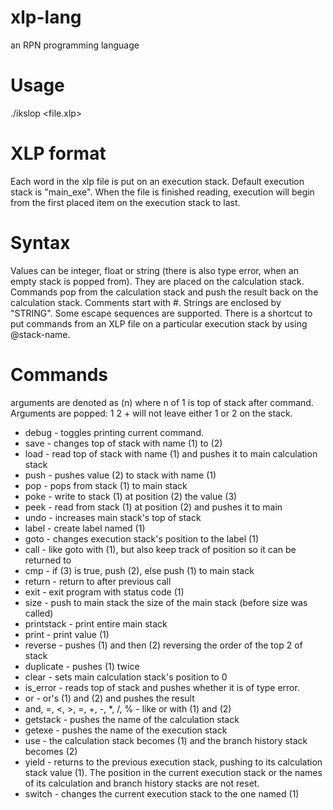 # xlp-lang
an RPN programming language
# Usage
./ikslop <file.xlp>
# XLP format
Each word in the xlp file is put on an execution stack.
Default execution stack is "main_exe".
When the file is finished reading, execution will begin from the first placed item on the execution stack to last.
# Syntax
Values can be integer, float or string (there is also type error, when an empty stack is popped from). They are placed on the calculation stack.
Commands pop from the calculation stack and push the result back on the calculation stack.
Comments start with #. Strings are enclosed by "STRING". Some escape sequences are supported. There is a shortcut to put commands from an XLP file on a particular execution stack by using @stack-name.
# Commands
arguments are denoted as (n) where n of 1 is top of stack after command. Arguments are popped: 1 2 + will not leave either 1 or 2 on the stack.

 - debug	-	toggles printing current command.
 - save	-	changes top of stack with name (1) to (2)
 - load		-	read top of stack with name (1) and pushes it to main calculation stack
 - push	-	pushes value (2) to stack with name (1)
 - pop		-	pops from stack (1) to main stack
 - poke	-	write to stack (1) at position (2) the value (3)
 - peek	-	read from stack (1) at position (2) and pushes it to main
 - undo	-	increases main stack's top of stack
 - label	-	create label named (1)
 - goto	-	changes execution stack's position to the label (1)
 - call		-	like goto with (1), but also keep track of position so it can be returned to
 - cmp		-	if (3) is true, push (2), else push (1) to main stack
 - return	-	return to after previous call
 - exit		-	exit program with status code (1)
 - size		-	push to main stack the size of the main stack (before size was called)
 - printstack	-	print entire main stack
 - print	-	print value (1)
 - reverse - pushes (1) and then (2) reversing the order of the top 2 of stack
 - duplicate - pushes (1) twice
 - clear	-	sets main calculation stack's position to 0
 - is_error	-	reads top of stack and pushes whether it is of type error.
 - or		-	or's (1) and (2) and pushes the result
 - and, =, <, >, =, +, -, *, /, %	-	like or with (1) and (2)
 - getstack	-	pushes the name of the calculation stack
 - getexe		-	pushes the name of the execution stack
 - use			-	the calculation stack becomes (1) and the branch history stack becomes (2)
 - yield		-	returns to the previous execution stack, pushing to its calculation stack value (1). The position in the current execution stack or the names of its calculation and branch history stacks are not reset.
 - switch		-	changes the current execution stack to the one named (1)

